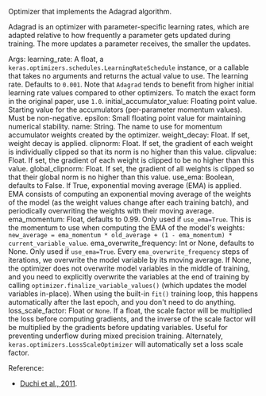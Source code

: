 Optimizer that implements the Adagrad algorithm.

Adagrad is an optimizer with parameter-specific learning rates,
which are adapted relative to how frequently a parameter gets
updated during training. The more updates a parameter receives,
the smaller the updates.

Args:
    learning_rate: A float, a
        `keras.optimizers.schedules.LearningRateSchedule` instance, or
        a callable that takes no arguments and returns the actual value to
        use. The learning rate. Defaults to `0.001`. Note that `Adagrad`
        tends to benefit from higher initial learning rate values compared
        to other optimizers. To match the exact form in the original paper,
        use `1.0`.
    initial_accumulator_value: Floating point value. Starting value for the
        accumulators (per-parameter momentum values). Must be non-negative.
    epsilon: Small floating point value for maintaining numerical stability.
    name: String. The name to use
      for momentum accumulator weights created by
      the optimizer.
    weight_decay: Float. If set, weight decay is applied.
    clipnorm: Float. If set, the gradient of each weight is individually
      clipped so that its norm is no higher than this value.
    clipvalue: Float. If set, the gradient of each weight is clipped to be
      no higher than this value.
    global_clipnorm: Float. If set, the gradient of all weights is clipped
      so that their global norm is no higher than this value.
    use_ema: Boolean, defaults to False. If True, exponential moving average
      (EMA) is applied. EMA consists of computing an exponential moving
      average of the weights of the model (as the weight values change after
      each training batch), and periodically overwriting the weights with
      their moving average.
    ema_momentum: Float, defaults to 0.99. Only used if `use_ema=True`.
      This is the momentum to use when computing
      the EMA of the model's weights:
      `new_average = ema_momentum * old_average + (1 - ema_momentum) *
      current_variable_value`.
    ema_overwrite_frequency: Int or None, defaults to None. Only used if
      `use_ema=True`. Every `ema_overwrite_frequency` steps of iterations,
      we overwrite the model variable by its moving average.
      If None, the optimizer
      does not overwrite model variables in the middle of training, and you
      need to explicitly overwrite the variables at the end of training
      by calling `optimizer.finalize_variable_values()`
      (which updates the model
      variables in-place). When using the built-in `fit()` training loop,
      this happens automatically after the last epoch,
      and you don't need to do anything.
    loss_scale_factor: Float or `None`. If a float, the scale factor will
      be multiplied the loss before computing gradients, and the inverse of
      the scale factor will be multiplied by the gradients before updating
      variables. Useful for preventing underflow during mixed precision
      training. Alternately, `keras.optimizers.LossScaleOptimizer` will
      automatically set a loss scale factor.


Reference:

- [Duchi et al., 2011](
    http://www.jmlr.org/papers/volume12/duchi11a/duchi11a.pdf).
